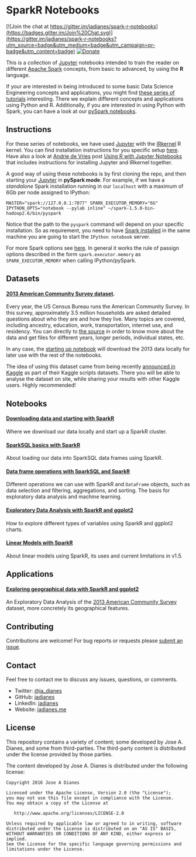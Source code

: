 # SparkR Notebooks  

[![Join the chat at https://gitter.im/jadianes/spark-r-notebooks](https://badges.gitter.im/Join%20Chat.svg)](https://gitter.im/jadianes/spark-r-notebooks?utm_source=badge&utm_medium=badge&utm_campaign=pr-badge&utm_content=badge)
[![Donate](https://img.shields.io/badge/Donate-PayPal-green.svg)](https://www.paypal.com/cgi-bin/webscr?cmd=_s-xclick&hosted_button_id=EJ54869W5H3KJ)   

This is a collection of [Jupyter](https://jupyter.org/) 
notebooks intended to train the reader on different [Apache Spark](http://spark.apache.org/) concepts, from 
basic to advanced, by using the **R** language.  

If your are interested in being introduced to some basic Data Science Engineering concepts and applications, you might find [these series of tutorials](https://github.com/jadianes/data-science-your-way) interesting. There we explain different concepts and applications 
using Python and R. Additionally, if you are interested in using Python with Spark, you can have a look at our [pySpark notebooks]().    

## Instructions  

For these series of notebooks, we have used [Jupyter](https://jupyter.org/) with the [IRkernel](http://irkernel.github.io/) R kernel. You can find installation instructions for you specific setup [here](http://irkernel.github.io/installation/). Have also a look at [Andrie de Vries](https://twitter.com/RevoAndrie) post [Using R with Jupyter Notebooks](http://blog.revolutionanalytics.com/2015/09/using-r-with-jupyter-notebooks.html) that includes instructions for installing Jupyter and IRkernel together.   

A good way of using these notebooks is by first cloning the repo, and then 
starting your [Jupyter](https://jupyter.org/) in **pySpark mode**. For example, 
if we have a *standalone* Spark installation running in our `localhost` with a 
maximum of 6Gb per node assigned to IPython:  

    MASTER="spark://127.0.0.1:7077" SPARK_EXECUTOR_MEMORY="6G" IPYTHON_OPTS="notebook --pylab inline" ~/spark-1.5.0-bin-hadoop2.6/bin/pyspark

Notice that the path to the `pyspark` command will depend on your specific 
installation. So as requirement, you need to have
[Spark installed](https://spark.apache.org/docs/latest/index.html) in 
the same machine you are going to start the `IPython notebook` server.     

For more Spark options see [here](https://spark.apache.org/docs/latest/spark-standalone.html). In general it works the rule of passign options 
described in the form `spark.executor.memory` as `SPARK_EXECUTOR_MEMORY` when
calling IPython/pySpark.   


## Datasets  

#### [2013 American Community Survey dataset](http://www.census.gov/programs-surveys/acs/data/summary-file.html).  

Every year, the US Census Bureau runs the American Community Survey. In this survey, approximately 3.5 million 
households are asked detailed questions about who they are and how they live. Many topics are covered, including 
ancestry, education, work, transportation, internet use, and residency. You can directly to 
[the source](http://www.census.gov/programs-surveys/acs/data/summary-file.html) 
in order to know more about the data and get files for different years, longer periods, individual states, etc. 

In any case, the [starting up notebook](https://github.com/jadianes/spark-r-notebooks/blob/master/notebooks/nb0-starting-up/nb0-starting-up.ipynb) 
will download the 2013 data locally for later use with the rest of the notebooks. 

The idea of using this dataset came from being recently [announced in Kaggle](https://www.kaggle.com/c/2013-american-community-survey)
 as part of their Kaggle scripts datasets. There you will be able to analyse the dataset on site, while sharing your results with other Kaggle
users. Highly recommended!  

## Notebooks  

#### [Downloading data and starting with SparkR](https://github.com/jadianes/spark-r-notebooks/blob/master/notebooks/nb0-starting-up/nb0-starting-up.ipynb)  

Where we download our data locally and start up a SparkR cluster.  

#### [SparkSQL basics with SparkR](https://github.com/jadianes/spark-r-notebooks/blob/master/notebooks/nb1-spark-sql-basics/nb1-spark-sql-basics.ipynb)  

About loading our data into SparkSQL data frames using SparkR.  

#### [Data frame operations with SparkSQL and SparkR](https://github.com/jadianes/spark-r-notebooks/blob/master/notebooks/nb2-spark-sql-operations/nb2-spark-sql-operations.ipynb)  

Different operations we can use with SparkR and `DataFrame` objects, such as data selection and filtering, aggregations, and sorting. The basis for exploratory data analysis and machine learning.  

#### [Exploratory Data Analysis with SparkR and ggplot2](https://github.com/jadianes/spark-r-notebooks/blob/master/notebooks/nb3-eda/nb3-eda.ipynb)  

How to explore different types of variables using SparkR and ggplot2 charts.  


#### [Linear Models with SparkR](https://github.com/jadianes/spark-r-notebooks/blob/master/notebooks/nb4-linear-models/nb4-linear-models.ipynb)  

About linear models using SparkR, its uses and current limitations in v1.5.  

## Applications  

#### [Exploring geographical data with SparkR and ggplot2](https://github.com/jadianes/spark-r-notebooks/blob/master/applications/exploring-maps/exploring-maps.ipynb)  

An Exploratory Data Analysis of the [2013 American Community Survey](http://www.census.gov/programs-surveys/acs/data/summary-file.html) dataset, more concretely its geographical features.  

## Contributing

Contributions are welcome!  For bug reports or requests please [submit an issue](https://github.com/jadianes/spark-r-notebooks/issues).

## Contact  

Feel free to contact me to discuss any issues, questions, or comments.

* Twitter: [@ja_dianes](https://twitter.com/ja_dianes)
* GitHub: [jadianes](https://github.com/jadianes)
* LinkedIn: [jadianes](https://www.linkedin.com/in/jadianes)
* Website: [jadianes.me](http://jadianes.me)

## License

This repository contains a variety of content; some developed by Jose A. Dianes, and some from third-parties.  The third-party content is distributed under the license provided by those parties.

The content developed by Jose A. Dianes is distributed under the following license:

    Copyright 2016 Jose A Dianes

    Licensed under the Apache License, Version 2.0 (the "License");
    you may not use this file except in compliance with the License.
    You may obtain a copy of the License at

       http://www.apache.org/licenses/LICENSE-2.0

    Unless required by applicable law or agreed to in writing, software
    distributed under the License is distributed on an "AS IS" BASIS,
    WITHOUT WARRANTIES OR CONDITIONS OF ANY KIND, either express or implied.
    See the License for the specific language governing permissions and
    limitations under the License.

